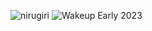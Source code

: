 ![nirugiri](https://img.shields.io/static/v1?label=nirugiri&message=1293052&color=ff69b4)
![Wakeup Early 2023](https://img.shields.io/badge/Wakeup_Early_2023-1/1-blue)
